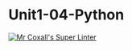 # Unit1-04-Python
[![Mr Coxall's Super Linter](https://github.com/ICS3U-C-Programming-P-T/Unit1-04-Python/workflows/Mr%20Coxall's%20Super%20Linter/badge.svg)](https://github.com/ICS3U-C-Programming-P-T/Unit1-04-Python/actions/)
